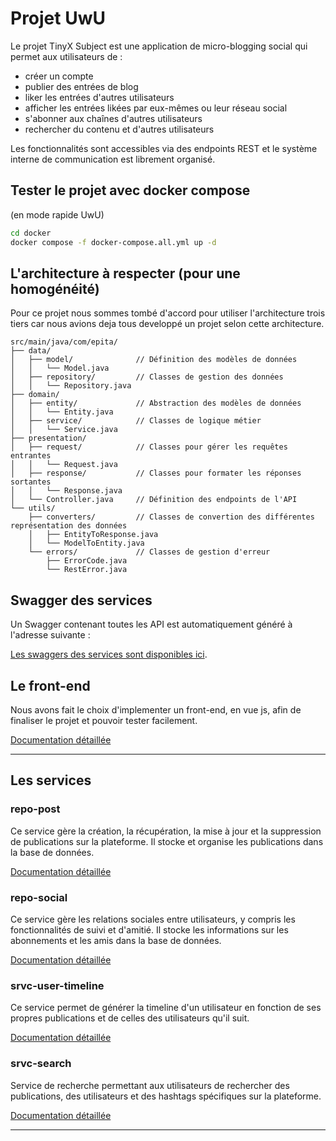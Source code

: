 # Projet UwU
Le projet TinyX Subject est une application de micro-blogging social qui permet aux utilisateurs de :
- créer un compte
- publier des entrées de blog
- liker les entrées d'autres utilisateurs
- afficher les entrées likées par eux-mêmes ou leur réseau social
- s'abonner aux chaînes d'autres utilisateurs
- rechercher du contenu et d'autres utilisateurs
 
Les fonctionnalités sont accessibles via des endpoints REST et le système interne de communication est librement organisé.

## Tester le projet avec docker compose
(en mode rapide UwU)

```bash
cd docker
docker compose -f docker-compose.all.yml up -d
```

##  L'architecture à respecter (pour une homogénéité)
Pour ce projet nous sommes tombé d'accord pour utiliser l'architecture trois tiers car nous avions deja tous developpé un projet selon cette architecture.

```
src/main/java/com/epita/
├── data/
│   ├── model/              // Définition des modèles de données
│   │   └── Model.java
│   ├── repository/         // Classes de gestion des données
│   │   └── Repository.java
├── domain/
│   ├── entity/             // Abstraction des modèles de données
│   │   └── Entity.java
│   ├── service/            // Classes de logique métier
│   │   └── Service.java 
├── presentation/
│   ├── request/            // Classes pour gérer les requêtes entrantes
│   │   └── Request.java
│   ├── response/           // Classes pour formater les réponses sortantes
│   │   └── Response.java
│   └── Controller.java     // Définition des endpoints de l'API
└── utils/
    ├── converters/         // Classes de convertion des différentes représentation des données
    │   ├── EntityToResponse.java
    │   └── ModelToEntity.java
    └── errors/             // Classes de gestion d'erreur
        ├── ErrorCode.java
        └── RestError.java 
```

## Swagger des services

Un Swagger contenant toutes les API est automatiquement généré à l'adresse suivante :

[Les swaggers des services sont disponibles ici](https://warg-group.gitlab.io/s9-tinyx).

## Le front-end

Nous avons fait le choix d'implementer un front-end, en vue js, afin de finaliser le projet et pouvoir tester facilement.

[Documentation détaillée](./front-end-vue/Readme.md)

---
## Les services

### repo-post

Ce service gère la création, la récupération, la mise à jour et la suppression de publications sur la plateforme. Il stocke et organise les publications dans la base de données.

[Documentation détaillée](./repo-post/Readme.md)


### repo-social

Ce service gère les relations sociales entre utilisateurs, y compris les fonctionnalités de suivi et d'amitié. Il stocke les informations sur les abonnements et les amis dans la base de données.

[Documentation détaillée](./repo-social/Readme.md)

### srvc-user-timeline

Ce service permet de générer la timeline d'un utilisateur en fonction de ses propres publications et de celles des utilisateurs qu'il suit.

[Documentation détaillée](./srvc-user-timeline/Readme.md)


### srvc-search

Service de recherche permettant aux utilisateurs de rechercher des publications, des utilisateurs et des hashtags spécifiques sur la plateforme.

[Documentation détaillée](./srvc-search/Readme.md)

---

